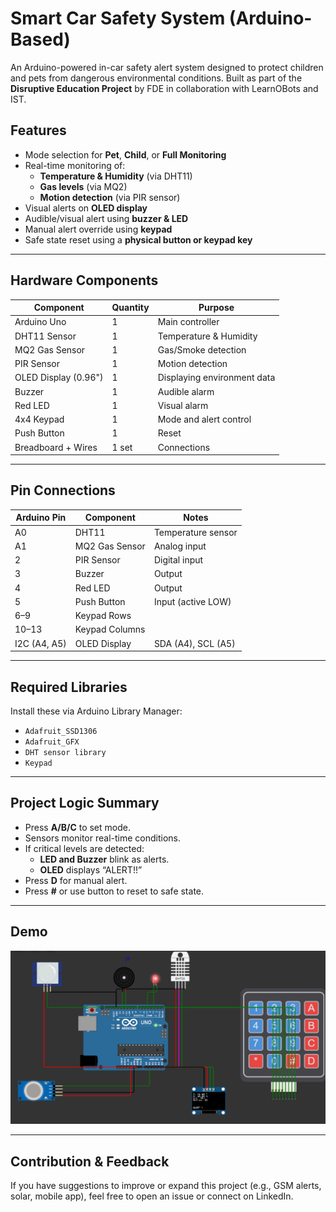 # Smart Car Safety System (Arduino-Based)

An Arduino-powered in-car safety alert system designed to protect children and pets from dangerous environmental conditions. Built as part of the **Disruptive Education Project** by FDE in collaboration with LearnOBots and IST.

## Features
- Mode selection for **Pet**, **Child**, or **Full Monitoring**
- Real-time monitoring of:
  - **Temperature & Humidity** (via DHT11)
  - **Gas levels** (via MQ2)
  - **Motion detection** (via PIR sensor)
- Visual alerts on **OLED display**
- Audible/visual alert using **buzzer & LED**
- Manual alert override using **keypad**
- Safe state reset using a **physical button or keypad key**

---

## Hardware Components
| Component        | Quantity | Purpose                    |
|------------------|----------|----------------------------|
| Arduino Uno      | 1        | Main controller            |
| DHT11 Sensor     | 1        | Temperature & Humidity     |
| MQ2 Gas Sensor   | 1        | Gas/Smoke detection        |
| PIR Sensor       | 1        | Motion detection           |
| OLED Display (0.96") | 1    | Displaying environment data|
| Buzzer           | 1        | Audible alarm              |
| Red LED          | 1        | Visual alarm               |
| 4x4 Keypad       | 1        | Mode and alert control     |
| Push Button      | 1        | Reset                      |
| Breadboard + Wires | 1 set  | Connections                |

---

## Pin Connections

| Arduino Pin | Component        | Notes                    |
|-------------|------------------|--------------------------|
| A0          | DHT11            | Temperature sensor       |
| A1          | MQ2 Gas Sensor   | Analog input             |
| 2           | PIR Sensor       | Digital input            |
| 3           | Buzzer           | Output                   |
| 4           | Red LED          | Output                   |
| 5           | Push Button      | Input (active LOW)       |
| 6–9         | Keypad Rows      |                          |
| 10–13       | Keypad Columns   |                          |
| I2C (A4, A5)| OLED Display     | SDA (A4), SCL (A5)        |

---

## Required Libraries

Install these via Arduino Library Manager:

- `Adafruit_SSD1306`
- `Adafruit_GFX`
- `DHT sensor library`
- `Keypad`

---

## Project Logic Summary

- Press **A/B/C** to set mode.
- Sensors monitor real-time conditions.
- If critical levels are detected:
  - **LED and Buzzer** blink as alerts.
  - **OLED** displays “ALERT!!”
- Press **D** for manual alert.
- Press **#** or use button to reset to safe state.

---

## Demo

![Circuit Demo](simulation.png)

---

## Contribution & Feedback

If you have suggestions to improve or expand this project (e.g., GSM alerts, solar, mobile app), feel free to open an issue or connect on LinkedIn.
